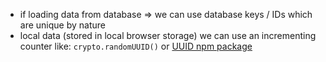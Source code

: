 - if loading data from database => we can use database keys / IDs which are unique by nature
- local data (stored in local browser storage) we can use an incrementing counter like: `crypto.randomUUID()` or [UUID npm package](https://www.npmjs.com/package/uuid)

